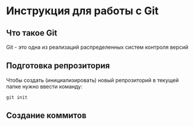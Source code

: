 # **Инструкция для работы с Git**

## Что такое Git

Git - это одна из реализаций распределенных систем контроля версий

## Подготовка репрозитория

Чтобы создать (инициализировать) новый репрозиторий в текущей папке нужно ввести команду:

    git init

## Создание коммитов
